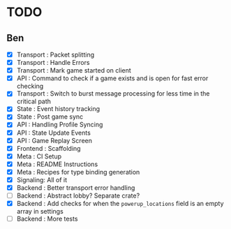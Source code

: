 # TODO

## Ben

- [x] Transport : Packet splitting
- [x] Transport : Handle Errors
- [x] Transport : Mark game started on client
- [x] API : Command to check if a game exists and is open for fast error checking
- [x] Transport : Switch to burst message processing for less time in the
      critical path
- [x] State : Event history tracking
- [x] State : Post game sync
- [x] API : Handling Profile Syncing
- [x] API : State Update Events
- [x] API : Game Replay Screen
- [x] Frontend : Scaffolding
- [x] Meta : CI Setup
- [x] Meta : README Instructions
- [x] Meta : Recipes for type binding generation
- [x] Signaling: All of it
- [x] Backend : Better transport error handling
- [ ] Backend : Abstract lobby? Separate crate?
- [x] Backend : Add checks for when the `powerup_locations` field is an empty array in settings
- [ ] Backend : More tests
